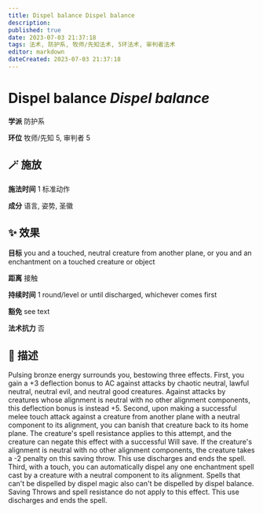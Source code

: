 ```yaml
---
title: Dispel balance Dispel balance
description: 
published: true
date: 2023-07-03 21:37:18
tags: 法术, 防护系, 牧师/先知法术, 5环法术, 审判者法术
editor: markdown
dateCreated: 2023-07-03 21:37:18
---
```


# **Dispel balance** *Dispel balance*

**学派** 防护系 

**环位** 牧师/先知 5, 审判者 5

## 🪄 施放

**施法时间** 1 标准动作

**成分** 语言, 姿势, 圣徽

## ✨ 效果 

**目标** you and a touched, neutral creature from another plane, or you and an enchantment on a touched creature or object 

**距离** 接触  

**持续时间** 1 round/level or until discharged, whichever comes first 

**豁免** see text

**法术抗力** 否

## 📖 描述

Pulsing bronze energy surrounds you, bestowing three effects.  First, you gain a +3 deflection bonus to AC against attacks by chaotic neutral, lawful neutral, neutral evil, and neutral good creatures. Against attacks by creatures whose alignment is neutral with no other alignment components, this deflection bonus is instead +5.  Second, upon making a successful melee touch attack against a creature from another plane with a neutral component to its alignment, you can banish that creature back to its home plane. The creature's spell resistance applies to this attempt, and the creature can negate this effect with a successful Will save. If the creature's alignment is neutral with no other alignment components, the creature takes a -2 penalty on this saving throw. This use discharges and ends the spell.  Third, with a touch, you can automatically dispel any one enchantment spell cast by a creature with a neutral component to its alignment. Spells that can't be dispelled by dispel magic also can't be dispelled by dispel balance. Saving Throws and spell resistance do not apply to this effect. This use discharges and ends the spell.
    